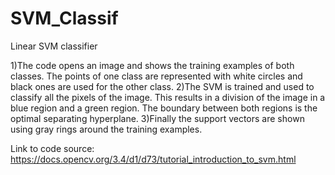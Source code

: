 # SVM_Classif
Linear SVM classifier

1)The code opens an image and shows the training examples of both classes. The points of one class are represented with white circles and black ones are used for the other class.
2)The SVM is trained and used to classify all the pixels of the image. This results in a division of the image in a blue region and a green region. The boundary between both regions is the optimal separating hyperplane.
3)Finally the support vectors are shown using gray rings around the training examples.

Link to code source: https://docs.opencv.org/3.4/d1/d73/tutorial_introduction_to_svm.html
